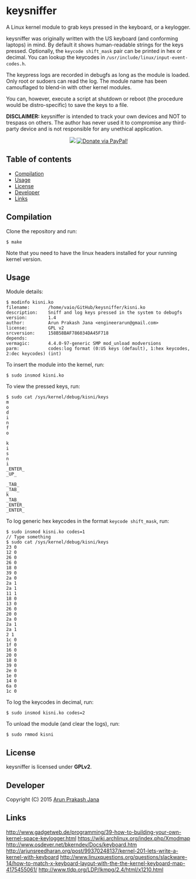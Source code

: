 # keysniffer
A Linux kernel module to grab keys pressed in the keyboard, or a keylogger.

keysniffer was originally written with the US keyboard (and conforming laptops) in mind. By default it shows human-readable strings for the keys pressed. Optionally, the `keycode shift_mask` pair can be printed in hex or decimal. You can lookup the keycodes in `/usr/include/linux/input-event-codes.h`.

The keypress logs are recorded in debugfs as long as the module is loaded. Only root or sudoers can read the log. The module name has been camouflaged to blend-in with other kernel modules.

You can, however, execute a script at shutdown or reboot (the procedure would be distro-specific) to save the keys to a file.

**DISCLAIMER:** keysniffer is intended to track your own devices and NOT to trespass on others. The author has never used it to compromise any third-party device and is not responsible for any unethical application.

<p align="center">
<a href="https://saythanks.io/to/jarun"><img src="https://img.shields.io/badge/say-thanks!-ff69b4.svg" /></a>
<a href="https://www.paypal.com/cgi-bin/webscr?cmd=_s-xclick&hosted_button_id=RMLTQ76JSXJ4Q"><img src="https://img.shields.io/badge/Donate-$5-FC746D.svg" alt="Donate via PayPal!" /></a>
</p>

## Table of contents

- [Compilation](#compilation)
- [Usage](#usage)
- [License](#license)
- [Developer](#developer)
- [Links](#links)

## Compilation
Clone the repository and run:

    $ make
Note that you need to have the linux headers installed for your running kernel version.

## Usage
Module details:

```
$ modinfo kisni.ko
filename:       /home/vaio/GitHub/keysniffer/kisni.ko
description:    Sniff and log keys pressed in the system to debugfs
version:        1.4
author:         Arun Prakash Jana <engineerarun@gmail.com>
license:        GPL v2
srcversion:     158B58BAF786034DA45F718
depends:
vermagic:       4.4.0-97-generic SMP mod_unload modversions
parm:           codes:log format (0:US keys (default), 1:hex keycodes, 2:dec keycodes) (int)
```

To insert the module into the kernel, run:

    $ sudo insmod kisni.ko
To view the pressed keys, run:

```
$ sudo cat /sys/kernel/debug/kisni/keys
m
o
d
i
n
f
o

k
i
s
n
i
_ENTER_
_UP_

_TAB_
_TAB_
k
_TAB_
_ENTER_
_ENTER_
```

To log generic hex keycodes in the format `keycode shift_mask`, run:

```
$ sudo insmod kisni.ko codes=1
// Type something
$ sudo cat /sys/kernel/debug/kisni/keys
23 0
12 0
26 0
26 0
18 0
39 0
2a 0
2a 1
2a 1
11 1
18 0
13 0
26 0
20 0
2a 0
2a 1
2a 1
2 1
1c 0
1f 0
16 0
20 0
18 0
39 0
2e 0
1e 0
14 0
6a 0
1c 0
```

To log the keycodes in decimal, run:

    $ sudo insmod kisni.ko codes=2

To unload the module (and clear the logs), run:

    $ sudo rmmod kisni

## License
keysniffer is licensed under **GPLv2**.

## Developer
Copyright (C) 2015 [Arun Prakash Jana](mailto:engineerarun@gmail.com)

## Links
http://www.gadgetweb.de/programming/39-how-to-building-your-own-kernel-space-keylogger.html
https://wiki.archlinux.org/index.php/Xmodmap
http://www.osdever.net/bkerndev/Docs/keyboard.htm
http://arjunsreedharan.org/post/99370248137/kernel-201-lets-write-a-kernel-with-keyboard
http://www.linuxquestions.org/questions/slackware-14/how-to-match-x-keyboard-layout-with-the-the-kernel-keyboard-map-4175455061/
http://www.tldp.org/LDP/lkmpg/2.4/html/x1210.html

